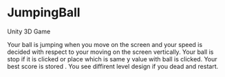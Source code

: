 # JumpingBall
Unity 3D  Game

Your ball is jumping when you move on the screen and your speed is decided with respect to your moving on the screen vertically. Your ball is stop if it is clicked or place
which is same y value with ball is clicked. Your best score is stored . You see diffirent level design if you dead and restart.
